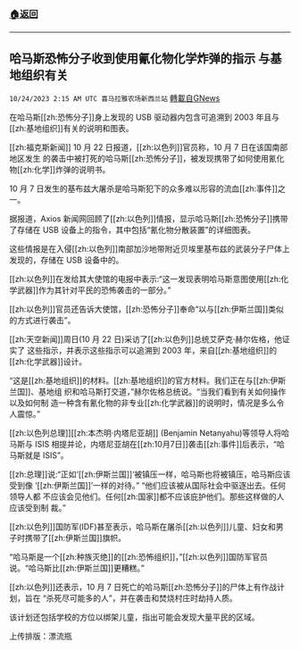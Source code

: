 ###  [:house:返回](README.md)
---


## 哈马斯恐怖分子收到使用氰化物化学炸弹的指示 与基地组织有关
`10/24/2023 2:15 AM UTC 喜马拉雅农场新西兰站` [轉載自GNews](https://gnews.org/articles/1872260)

        

在哈马斯[[zh:恐怖分子]]身上发现的 USB 驱动器内包含可追溯到 2003 年且与[[zh:基地组织]]有关的说明和图表。

[[zh:福克斯新闻]] 10 月 22 日报道，[[zh:以色列]]官员称，10 月 7 日在该国南部地区发生 的袭击中被打死的哈马斯[[zh:恐怖分子]]，被发现携带了如何使用氰化物[[zh:化学]]炸弹的说明书。

10 月 7 日发生的基布兹大屠杀是哈马斯犯下的众多难以形容的流血[[zh:事件]]之 一。

据报道，Axios 新闻网回顾了[[zh:以色列]]情报，显示哈马斯[[zh:恐怖分子]]携带了存储在 USB 设备上的指令，其中包括“氰化物分散装置”的详细图表。

这些情报是在入侵[[zh:以色列]]南部加沙地带附近贝埃里基布兹的武装分子尸体上 发现的，存储在 USB 设备中的。

[[zh:以色列]]在发给其大使馆的电报中表示:“这一发现表明哈马斯意图使用[[zh:化学武器]]作为其针对平民的恐怖袭击的一部分。”

[[zh:以色列]]官员还告诉大使馆，[[zh:恐怖分子]]奉命“以与[[zh:伊斯兰国]]类似的方式进行袭击”。

[[zh:天空新闻]]周日(10 月 22 日)采访了[[zh:以色列]]总统艾萨克·赫尔佐格，他证实了 这些指示，并表示这些指示可以追溯到 2003 年，来自[[zh:基地组织]]的[[zh:化学武器]]设计。

“这是[[zh:基地组织]]的材料。[[zh:基地组织]]的官方材料。我们正在与[[zh:伊斯兰国]]、基地组 织和哈马斯打交道，”赫尔佐格总统说。“当我们看到有关如何操作以及如何制 造一种含有氰化物的非专业[[zh:化学武器]]的说明时，情况是多么令人震惊。”

[[zh:以色列总理]][[zh:本杰明·内塔尼亚胡]] (Benjamin Netanyahu)等领导人将哈马斯与 ISIS 相提并论，内塔尼亚胡在[[zh:10月7日]]袭击[[zh:事件]]后表示，“哈马斯就是 ISIS”。

[[zh:总理]]说:“正如‘[[zh:伊斯兰国]]’被镇压一样，哈马斯也将被镇压，哈马斯应该受到像 ‘[[zh:伊斯兰国]]’一样的对待。” “他们应该被从国际社会中驱逐出去。任何领导人都 不应该会见他们。任何[[zh:国家]]都不应该庇护他们。那些这样做的人应该受到制 裁。”

[[zh:以色列]]国防军(IDF)甚至表示，哈马斯在屠杀[[zh:以色列]]儿童、妇女和男子时携带了[[zh:伊斯兰国]]旗帜。

“哈马斯是一个[[zh:种族灭绝]]的[[zh:恐怖组织]]，”[[zh:以色列]]国防军官员说。“哈马斯比[[zh:伊斯兰国]]更糟糕。”

[[zh:以色列]]还表示，10 月 7 日死亡的哈马斯[[zh:恐怖分子]]的尸体上有作战计划，旨在 “杀死尽可能多的人”，并在袭击和焚烧村庄时劫持人质。

该计划还包括学校的方位以绑架儿童，指出可能会发现大量平民的区域。

上传排版：漂流瓶

